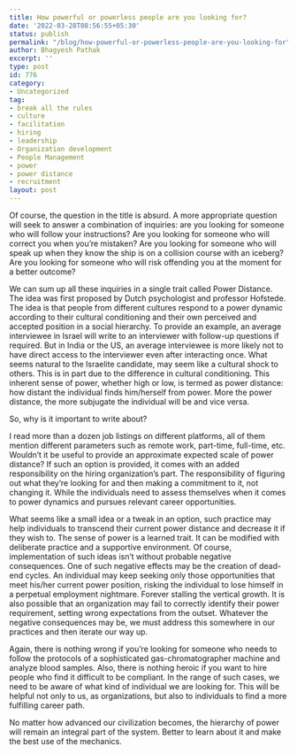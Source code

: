 ```yaml
---
title: How powerful or powerless people are you looking for?
date: '2022-03-28T08:56:55+05:30'
status: publish
permalink: "/blog/how-powerful-or-powerless-people-are-you-looking-for"
author: Bhagyesh Pathak
excerpt: ''
type: post
id: 776
category:
- Uncategorized
tag:
- break all the rules
- culture
- facilitation
- hiring
- leadership
- Organization development
- People Management
- power
- power distance
- recruitment
layout: post
---
```


Of course, the question in the title is absurd. A more appropriate question will seek to answer a combination of inquiries: are you looking for someone who will follow your instructions? Are you looking for someone who will correct you when you’re mistaken? Are you looking for someone who will speak up when they know the ship is on a collision course with an iceberg? Are you looking for someone who will risk offending you at the moment for a better outcome?

We can sum up all these inquiries in a single trait called Power Distance. The idea was first proposed by Dutch psychologist and professor Hofstede. The idea is that people from different cultures respond to a power dynamic according to their cultural conditioning and their own perceived and accepted position in a social hierarchy. To provide an example, an average interviewee in Israel will write to an interviewer with follow-up questions if required. But in India or the US, an average interviewee is more likely not to have direct access to the interviewer even after interacting once. What seems natural to the Israelite candidate, may seem like a cultural shock to others. This is in part due to the difference in cultural conditioning. This inherent sense of power, whether high or low, is termed as power distance: how distant the individual finds him/herself from power. More the power distance, the more subjugate the individual will be and vice versa.

So, why is it important to write about?

I read more than a dozen job listings on different platforms, all of them mention different parameters such as remote work, part-time, full-time, etc. Wouldn’t it be useful to provide an approximate expected scale of power distance? If such an option is provided, it comes with an added responsibility on the hiring organization’s part. The responsibility of figuring out what they’re looking for and then making a commitment to it, not changing it. While the individuals need to assess themselves when it comes to power dynamics and pursues relevant career opportunities.

What seems like a small idea or a tweak in an option, such practice may help individuals to transcend their current power distance and decrease it if they wish to. The sense of power is a learned trait. It can be modified with deliberate practice and a supportive environment. Of course, implementation of such ideas isn’t without probable negative consequences. One of such negative effects may be the creation of dead-end cycles. An individual may keep seeking only those opportunities that meet his/her current power position, risking the individual to lose himself in a perpetual employment nightmare. Forever stalling the vertical growth. It is also possible that an organization may fail to correctly identify their power requirement, setting wrong expectations from the outset. Whatever the negative consequences may be, we must address this somewhere in our practices and then iterate our way up.

Again, there is nothing wrong if you’re looking for someone who needs to follow the protocols of a sophisticated gas-chromatographer machine and analyze blood samples. Also, there is nothing heroic if you want to hire people who find it difficult to be compliant. In the range of such cases, we need to be aware of what kind of individual we are looking for. This will be helpful not only to us, as organizations, but also to individuals to find a more fulfilling career path.

No matter how advanced our civilization becomes, the hierarchy of power will remain an integral part of the system. Better to learn about it and make the best use of the mechanics.